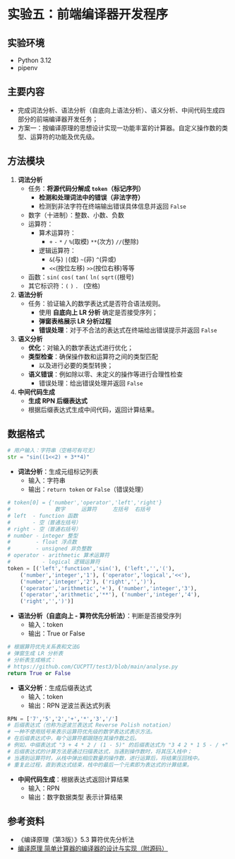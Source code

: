 # 实验五：前端编译器开发程序

## 实验环境

- Python 3.12
- pipenv

## 主要内容

- 完成词法分析、语法分析（自底向上语法分析）、语义分析、中间代码生成四部分的前端编译器开发任务；
- 方案一：按编译原理的思想设计实现一功能丰富的计算器。自定义操作数的类型、运算符的功能及优先级。


## 方法模块

1. **词法分析**
   - 任务：**将源代码分解成 `token`（标记序列）**
     - **检测和处理词法中的错误（非法字符）**
     - 检测到非法字符在终端输出错误具体信息并返回 `False`
   - 数字（十进制）：整数、小数、负数
   - 运算符：
     - 算术运算符：
       - `+` `-` `*` `/` `%`(取模) `**`(次方) `//`(整除)
     - 逻辑运算符：
       - `&`(与) `|`(或) `~`(非) `^`(异或)
       - `<<`(按位左移) `>>`(按位右移)等等
   - 函数：`sin(` `cos(` `tan(`  `ln(` `sqrt(`(根号)
   - 其它标识符：`(` `)` `.` ` `(空格)
2. **语法分析**
   - 任务：验证输入的数学表达式是否符合语法规则。
     - 使用 **自底向上 LR 分析** 确定是否接受序列；
     - **弹窗表格展示 LR 分析过程**
     - **错误处理**：对于不合法的表达式在终端给出错误提示并返回 `False`
3. **语义分析**
    - **优化**：对输入的数学表达式进行优化；
    - **类型检查**：确保操作数和运算符之间的类型匹配
      - 以及进行必要的类型转换；
    - **语义错误**：例如除以零、未定义的操作等进行合理性检查
      - 错误处理：给出错误处理并返回 `False`
4. **中间代码生成**
   - **生成 RPN 后缀表达式**
   - 根据后缀表达式生成中间代码，返回计算结果。

## 数据格式

```python
# 用户输入：字符串（空格可有可无）
str = "sin((1<<2) + 3**4)"
```

- **词法分析**：生成元组标记列表
  - 输入：字符串
  - 输出：`return token` or `False`（错误处理）
```python
# token[0] = {'number','operator','left','right'}
#              数字     运算符     左括号  右括号
# left  - function 函数
#       - 空（普通左括号）
# right - 空（普通右括号）
# number - integer 整型
#        - float 浮点数
#        - unsigned 非负整数
# operator - arithmetic 算术运算符
#          - logical 逻辑运算符
token = [('left','function','sin('), ('left','','('),
    ('number','integer','1'), ('operator','logical','<<'),
    ('number','integer','2'), ('right','',')'),
    ('operator','arithmetic','+'), ('number','integer','3'),
    ('operator','arithmetic','**'), ('number','integer','4'),
    ('right','',')')]
```
- **语法分析（自底向上 - 算符优先分析法）**：判断是否接受序列
  - 输入：token
  - 输出：True or False
```python
# 根据算符优先关系表和文法G
# 弹窗生成 LR 分析表
# 分析表生成格式：
# https://github.com/CUCPTT/test3/blob/main/analyse.py
return True or False
```
- **语义分析**：生成后缀表达式
  - 输入：token
  - 输出：RPN 逆波兰表达式列表
```python
RPN = ['7','5','2','+','*','3','/']
# 后缀表达式（也称为逆波兰表达式 Reverse Polish notation）
# 一种不使用括号来表示运算符优先级的数学表达式表示方法。
# 在后缀表达式中，每个运算符都跟随在其操作数之后。
# 例如，中缀表达式 "3 + 4 * 2 / (1 - 5)" 的后缀表达式为 "3 4 2 * 1 5 - / +"
# 后缀表达式的计算方法是通过扫描表达式，当遇到操作数时，将其压入栈中；
# 当遇到运算符时，从栈中弹出相应数量的操作数，进行运算后，将结果压回栈中。
# 重复此过程，直到表达式结束，栈中的最后一个元素即为表达式的计算结果。
```
- **中间代码生成**：根据表达式返回计算结果
  - 输入：RPN
  - 输出：数字数据类型 表示计算结果

## 参考资料

- 《编译原理（第3版）》5.3 算符优先分析法
- [编译原理 简单计算器的编译器的设计与实现（附源码）](https://blog.csdn.net/hhypractise/article/details/107138566)